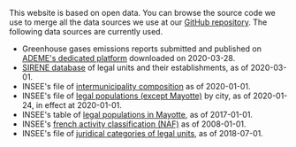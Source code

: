 This website is based on open data. You can browse the source code we use to merge all the data sources we use at our
[GitHub repository](https://github.com/OpenCarbonWatch/Preprocessing). The following data sources are currently used.

* Greenhouse gases emissions reports submitted and published on [ADEME's dedicated platform](http://www.bilans-ges.ademe.fr/fr/bilanenligne/bilans/index/siGras/0) downloaded on 2020-03-28.
* [SIRENE database](https://www.data.gouv.fr/fr/datasets/base-sirene-des-entreprises-et-de-leurs-etablissements-siren-siret/) of legal units and their establishments, as of 2020-03-01.
* INSEE's file of [intermunicipality composition](https://www.insee.fr/fr/information/2510634) as of 2020-01-01.
* INSEE's file of [legal populations (except Mayotte)](https://www.insee.fr/fr/statistiques/4265439?sommaire=4265511) by city, as of 2020-01-24, in effect at 2020-01-01.
* INSEE's table of [legal populations in Mayotte](https://www.insee.fr/fr/statistiques/3291775), as of 2017-01-01.
* INSEE's [french activity classification (NAF)](https://www.data.gouv.fr/fr/datasets/nomenclature-dactivites-francaise-naf/) as of 2008-01-01.
* INSEE's file of [juridical categories of legal units](https://www.insee.fr/fr/information/2028129), as of 2018-07-01.
